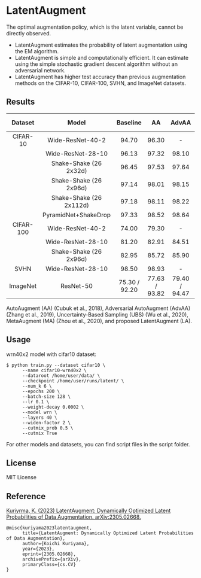 # LatentAugment

The optimal augmentation policy, which is the latent variable, cannot be directly observed.
- LatentAugment estimates the probability of latent augmentation using the EM algorithm. 
- LatentAugment is simple and computationally efficient. It can estimate using the simple stochastic gradient descent algorithm without an adversarial network.
- LatentAugment has higher test accuracy than previous augmentation methods on the CIFAR-10, CIFAR-100, SVHN, and ImageNet datasets.

## Results
|  Dataset  |          Model          |    Baseline   |       AA      |     AdvAA     |  UBS  | MA  |       LA  (proposed)     |
|:---------:|:-----------------------:|:-------------:|:-------------:|:-------------:|:-----:|:------:|:------------:|
|  CIFAR-10 |     Wide-ResNet-40-2    |     94.70     |     96.30     |       -       |   -   | 96.79 | <b>97.27</b>  |
|           |    Wide-ResNet-28-10    |     96.13     |     97.32     |     98.10     | 97.89 | 97.76 |  <b>98.25</b>  |
|           |  Shake-Shake (26 2x32d) |     96.45     |     97.53     |     97.64     |   -   |    -   |   <b> 97.68</b>   |
|           |  Shake-Shake (26 2x96d) |     97.14     |     98.01     |     98.15     | 98.27 |  98.29 |   <b>98.42</b>   |
|           | Shake-Shake (26 2x112d) |     97.18     |     98.11     |     98.22     |   -   |  98.28 | <b>98.44</b>   |
|           |   PyramidNet+ShakeDrop  |     97.33     |     98.52     |     98.64     | 98.66 |  98.57 |  <b>98.72</b>   |
| CIFAR-100 |     Wide-ResNet-40-2    |     74.00     |     79.30     |       -       |   -   |  80.60 |  <b>80.90</b>   |
|           |    Wide-ResNet-28-10    |     81.20     |     82.91     |     84.51     | 84.54 |   83.79 | <b>84.98</b>   |
|           |  Shake-Shake (26 2x96d) |     82.95     |     85.72     |    85.90     |   -   |  <b> 85.97</b> | 85.88  |
|    SVHN   |    Wide-ResNet-28-10    |     98.50     |     98.93     |       -       |   -   |     -   |    <b>98.96 </b>     |
|  ImageNet |        ResNet-50        | 75.30 / 92.20 | 77.63 / 93.82 | 79.40 / 94.47 |   -   |  79.74 / 94.64 | <b>80.02 / 94.88</b>  |

 AutoAugment (AA) (Cubuk et al., 2018), Adversarial AutoAugment (AdvAA) (Zhang et al., 2019), Uncertainty-Based Sampling (UBS) (Wu et al., 2020), MetaAugment (MA) (Zhou et al., 2020), and proposed LatentAugment (LA). 

## Usage
wrn40x2 model with cifar10 dataset:
```
$ python train.py --dataset cifar10 \
      --name cifar10-wrn40x2 \
      --dataroot /home/user/data/ \
      --checkpoint /home/user/runs/latent/ \
      --num_k 6 \
      --epochs 200 \
      --batch-size 128 \
      --lr 0.1 \
      --weight-decay 0.0002 \
      --model wrn \
      --layers 40 \
      --widen-factor 2 \
      --cutmix_prob 0.5 \
      --cutmix True
```

For other models and datasets, you can find script files in the script folder.

## License
MIT License

## Reference
[Kuriyrma, K. (2023) LatentAugment: Dynamically Optimized Latent Probabilities of Data Augmentation. arXiv:2305.02668.](https://arxiv.org/abs/2305.02668)
```
@misc{kuriyama2023latentaugment,
      title={LatentAugment: Dynamically Optimized Latent Probabilities of Data Augmentation}, 
      author={Koichi Kuriyama},
      year={2023},
      eprint={2305.02668},
      archivePrefix={arXiv},
      primaryClass={cs.CV}
}
```
